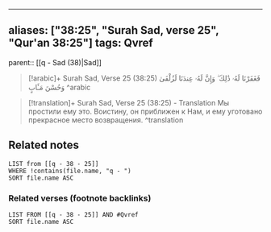 
---
aliases: ["38:25", "Surah Sad, verse 25", "Qur'an 38:25"]
tags: Qvref
---

parent:: [[q - Sad (38)|Sad]]

> [!arabic]+ Surah Sad, Verse 25 (38:25)
> <span class="quran-arabic">فَغَفَرْنَا لَهُۥ ذَٰلِكَ ۖ وَإِنَّ لَهُۥ عِندَنَا لَزُلْفَىٰ وَحُسْنَ مَـَٔابٍ</span>
^arabic

> [!translation]+ Surah Sad, Verse 25 (38:25) - Translation
> Мы простили ему это. Воистину, он приближен к Нам, и ему уготовано прекрасное место возвращения.
^translation



## Related notes
```dataview
LIST from [[q - 38 - 25]]
WHERE !contains(file.name, "q - ")
SORT file.name ASC
```

### Related verses (footnote backlinks)
```dataview
LIST FROM [[q - 38 - 25]] AND #Qvref
SORT file.name ASC
```

